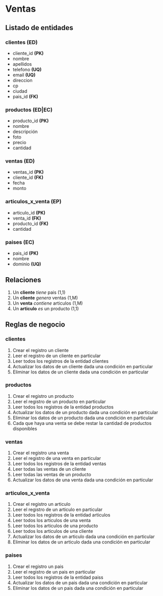 # Ventas

## Listado de entidades

### clientes **(ED)**

- cliente_id **(PK)**
- nombre
- apellidos
- telefono **(UQ)**
- email **(UQ)**
- direccion
- cp
- ciudad
- pais_id **(FK)**

### productos **(ED|EC)**

- producto_id **(PK)**
- nombre
- descripción
- foto
- precio
- cantidad

### ventas **(ED)**

- ventas_id **(PK)**
- cliente_id **(FK)**
- fecha
- monto

### articulos_x_venta **(EP)**

- articulo_id **(PK)**
- venta_id **(FK)**
- producto_id **(FK)**
- cantidad

### paises **(EC)**

- pais_id **(PK)**
- nombre
- dominio **(UQ)**

## Relaciones

1. Un **cliente** _tiene_ pais (1,1)
2. Un **cliente** _genera_ ventas (1,M)
3. Un **venta** _contiene_ articulos (1,M)
4. Un **articulo** _es_ un producto (1,1)

## Reglas de negocio

### clientes

1. Crear el registro un cliente
2. Leer el registro de un cliente en particular
3. Leer todos los registros de la entidad clientes
4. Actualizar los datos de un cliente dada una condición en particular
5. Eliminar los datos de un cliente dada una condición en particular

### productos

1. Crear el registro un producto
2. Leer el registro de un producto en particular
3. Leer todos los registros de la entidad productos
4. Actualizar los datos de un producto dada una condición en particular
5. Eliminar los datos de un producto dada una condición en particular
6. Cada que haya una venta se debe restar la cantidad de productos disponibles

### ventas

1. Crear el registro una venta
2. Leer el registro de una venta en particular
3. Leer todos los registros de la entidad ventas
4. Leer todas las ventas de un cliente
5. Leer todas las ventas de un producto
6. Actualizar los datos de una venta dada una condición en particular

### articulos_x_venta

1. Crear el registro un articulo
2. Leer el registro de un articulo en particular
3. Leer todos los registros de la entidad articulos
4. Leer todos los articulos de una venta
5. Leer todos los articulos de una producto
6. Leer todos los articulos de una cliente
7. Actualizar los datos de un articulo dada una condición en particular
8. Eliminar los datos de un articulo dada una condición en particular

### paises

1. Crear el registro un pais
2. Leer el registro de un pais en particular
3. Leer todos los registros de la entidad paiss
4. Actualizar los datos de un pais dada una condición en particular
5. Eliminar los datos de un pais dada una condición en particular
